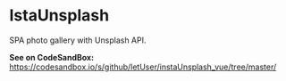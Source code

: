 # IstaUnsplash

SPA photo gallery with Unsplash API. 

<b>See on CodeSandBox: </b>
https://codesandbox.io/s/github/letUser/instaUnsplash_vue/tree/master/


